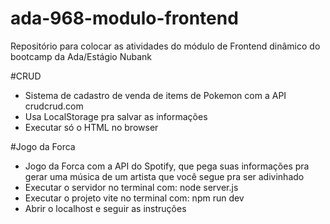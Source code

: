 # ada-968-modulo-frontend
Repositório para colocar as atividades do módulo de Frontend dinâmico do bootcamp da Ada/Estágio Nubank

#CRUD
- Sistema de cadastro de venda de items de Pokemon com a API crudcrud.com
- Usa LocalStorage pra salvar as informações
- Executar só o HTML no browser

#Jogo da Forca
- Jogo da Forca com a API do Spotify, que pega suas informações pra gerar uma música de um artista que você segue pra ser adivinhado
- Executar o servidor no terminal com: node server.js
- Executar o projeto vite no terminal com: npm run dev
- Abrir o localhost e seguir as instruções

